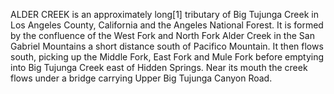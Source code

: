 ALDER CREEK is an approximately long[1] tributary of Big Tujunga Creek in Los Angeles County, California and the Angeles National Forest. It is formed by the confluence of the West Fork and North Fork Alder Creek in the San Gabriel Mountains a short distance south of Pacifico Mountain. It then flows south, picking up the Middle Fork, East Fork and Mule Fork before emptying into Big Tujunga Creek east of Hidden Springs. Near its mouth the creek flows under a bridge carrying Upper Big Tujunga Canyon Road.

